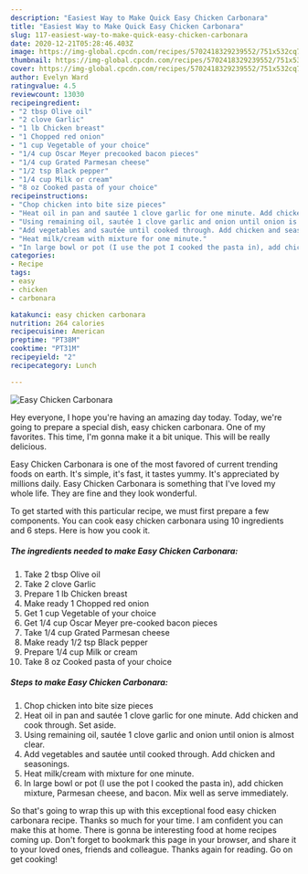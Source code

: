 ```yaml
---
description: "Easiest Way to Make Quick Easy Chicken Carbonara"
title: "Easiest Way to Make Quick Easy Chicken Carbonara"
slug: 117-easiest-way-to-make-quick-easy-chicken-carbonara
date: 2020-12-21T05:28:46.403Z
image: https://img-global.cpcdn.com/recipes/5702418329239552/751x532cq70/easy-chicken-carbonara-recipe-main-photo.jpg
thumbnail: https://img-global.cpcdn.com/recipes/5702418329239552/751x532cq70/easy-chicken-carbonara-recipe-main-photo.jpg
cover: https://img-global.cpcdn.com/recipes/5702418329239552/751x532cq70/easy-chicken-carbonara-recipe-main-photo.jpg
author: Evelyn Ward
ratingvalue: 4.5
reviewcount: 13030
recipeingredient:
- "2 tbsp Olive oil"
- "2 clove Garlic"
- "1 lb Chicken breast"
- "1 Chopped red onion"
- "1 cup Vegetable of your choice"
- "1/4 cup Oscar Meyer precooked bacon pieces"
- "1/4 cup Grated Parmesan cheese"
- "1/2 tsp Black pepper"
- "1/4 cup Milk or cream"
- "8 oz Cooked pasta of your choice"
recipeinstructions:
- "Chop chicken into bite size pieces"
- "Heat oil in pan and sautée 1 clove garlic for one minute. Add chicken and cook through. Set aside."
- "Using remaining oil, sautée 1 clove garlic and onion until onion is almost clear."
- "Add vegetables and sautée until cooked through. Add chicken and seasonings."
- "Heat milk/cream with mixture for one minute."
- "In large bowl or pot (I use the pot I cooked the pasta in), add chicken mixture, Parmesan cheese, and bacon. Mix well as serve immediately."
categories:
- Recipe
tags:
- easy
- chicken
- carbonara

katakunci: easy chicken carbonara 
nutrition: 264 calories
recipecuisine: American
preptime: "PT38M"
cooktime: "PT31M"
recipeyield: "2"
recipecategory: Lunch

---
```



![Easy Chicken Carbonara](https://img-global.cpcdn.com/recipes/5702418329239552/751x532cq70/easy-chicken-carbonara-recipe-main-photo.jpg)

Hey everyone, I hope you're having an amazing day today. Today, we're going to prepare a special dish, easy chicken carbonara. One of my favorites. This time, I'm gonna make it a bit unique. This will be really delicious.

Easy Chicken Carbonara is one of the most favored of current trending foods on earth. It's simple, it's fast, it tastes yummy. It's appreciated by millions daily. Easy Chicken Carbonara is something that I've loved my whole life. They are fine and they look wonderful.




To get started with this particular recipe, we must first prepare a few components. You can cook easy chicken carbonara using 10 ingredients and 6 steps. Here is how you cook it.

<!--inarticleads1-->

##### The ingredients needed to make Easy Chicken Carbonara:

1. Take 2 tbsp Olive oil
1. Take 2 clove Garlic
1. Prepare 1 lb Chicken breast
1. Make ready 1 Chopped red onion
1. Get 1 cup Vegetable of your choice
1. Get 1/4 cup Oscar Meyer pre-cooked bacon pieces
1. Take 1/4 cup Grated Parmesan cheese
1. Make ready 1/2 tsp Black pepper
1. Prepare 1/4 cup Milk or cream
1. Take 8 oz Cooked pasta of your choice




<!--inarticleads2-->

##### Steps to make Easy Chicken Carbonara:

1. Chop chicken into bite size pieces
1. Heat oil in pan and sautée 1 clove garlic for one minute. Add chicken and cook through. Set aside.
1. Using remaining oil, sautée 1 clove garlic and onion until onion is almost clear.
1. Add vegetables and sautée until cooked through. Add chicken and seasonings.
1. Heat milk/cream with mixture for one minute.
1. In large bowl or pot (I use the pot I cooked the pasta in), add chicken mixture, Parmesan cheese, and bacon. Mix well as serve immediately.




So that's going to wrap this up with this exceptional food easy chicken carbonara recipe. Thanks so much for your time. I am confident you can make this at home. There is gonna be interesting food at home recipes coming up. Don't forget to bookmark this page in your browser, and share it to your loved ones, friends and colleague. Thanks again for reading. Go on get cooking!
